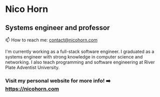 # Nico Horn
## Systems engineer and professor
 📫 How to reach me: contact@nicohorn.com

 I'm currently working as a full-stack software engineer. I graduated as a systems engineer with strong knowledge in computer science and networking. I also teach programming and software engineering at River Plate Adventist University.
 
### Visit my personal website for more info! ➡️ https://nicohorn.com
